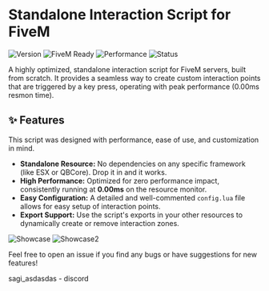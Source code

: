 # Standalone Interaction Script for FiveM

![Version](https://img.shields.io/badge/version-1.0.0-blue.svg)
![FiveM Ready](https://img.shields.io/badge/FiveM-Ready-brightgreen.svg)
![Performance](https://img.shields.io/badge/performance-0.00ms-success.svg)
![Status](https://img.shields.io/badge/status-active-success.svg)

A highly optimized, standalone interaction script for FiveM servers, built from scratch. It provides a seamless way to create custom interaction points that are triggered by a key press, operating with peak performance (0.00ms resmon time).

## ✨ Features

This script was designed with performance, ease of use, and customization in mind.

* **Standalone Resource:** No dependencies on any specific framework (like ESX or QBCore). Drop it in and it works.
* **High Performance:** Optimized for zero performance impact, consistently running at **0.00ms** on the resource monitor.
* **Easy Configuration:** A detailed and well-commented `config.lua` file allows for easy setup of interaction points.
* **Export Support:** Use the script's exports in your other resources to dynamically create or remove interaction zones.

![Showcase](https://cdn.discordapp.com/attachments/924395982966378576/1388110975927849020/image.png?ex=68607356&is=685f21d6&hm=a20939c516ab8a0bfc05b8ce0e797f1fd33b0c65f018b2bd6335d0b10ee7f3e4&)
![Showcase2](https://github.com/user-attachments/assets/c17c4b3a-a17e-4af3-af8e-2a32c9078a26)


Feel free to open an issue if you find any bugs or have suggestions for new features!

sagi_asdasdas - discord
